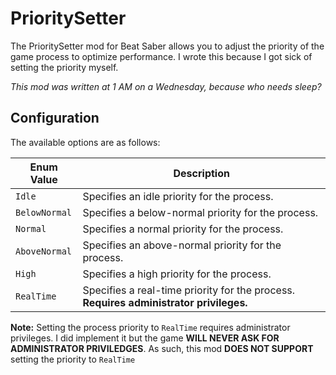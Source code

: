 # PrioritySetter

The PrioritySetter mod for Beat Saber allows you to adjust the priority of the game process to optimize performance. I wrote this because I got sick of setting the priority myself.

*This mod was written at 1 AM on a Wednesday, because who needs sleep?*

## Configuration

The available options are as follows:

| Enum Value    | Description                                                                 |
|---------------|-----------------------------------------------------------------------------|
| `Idle`        | Specifies an idle priority for the process.                                 |
| `BelowNormal` | Specifies a below-normal priority for the process.                          |
| `Normal`      | Specifies a normal priority for the process.                                |
| `AboveNormal` | Specifies an above-normal priority for the process.                         |
| `High`        | Specifies a high priority for the process.                                  |
| `RealTime`    | Specifies a real-time priority for the process. **Requires administrator privileges.** |

**Note:** Setting the process priority to `RealTime` requires administrator privileges. I did implement it but the game **WILL NEVER ASK FOR ADMINISTRATOR PRIVILEDGES**. As such, this mod **DOES NOT SUPPORT** setting the priority to `RealTime`
